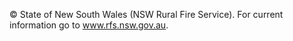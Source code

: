 © State of New South Wales (NSW Rural Fire Service). For current information go to www.rfs.nsw.gov.au.